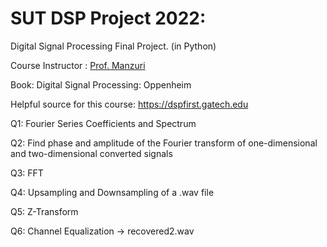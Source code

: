# SUT DSP Project 2022:
Digital Signal Processing Final Project. (in Python)

Course Instructor : [Prof. Manzuri](http://sharif.ir/~manzuri/)

Book: Digital Signal Processing: Oppenheim

Helpful source for this course: https://dspfirst.gatech.edu


Q1: Fourier Series Coefficients and Spectrum

Q2: Find phase and amplitude of the Fourier transform of one-dimensional and two-dimensional converted signals

Q3: FFT

Q4: Upsampling and Downsampling of a .wav file

Q5: Z-Transform

Q6: Channel Equalization -> recovered2.wav
